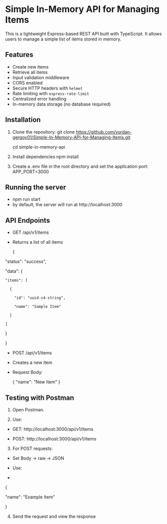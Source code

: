 # Simple In-Memory API for Managing Items

This is a lightweight Express-based REST API built with TypeScript. It allows users to manage a simple list of items stored in memory.


## Features

- Create new items
- Retrieve all items
- Input validation middleware
- CORS enabled
- Secure HTTP headers with `helmet`
- Rate limiting with `express-rate-limit`
- Centralized error handling
- In-memory data storage (no database required)


## Installation

1. Clone the repository:
   git clone https://github.com/yordan-gergov01/Simple-In-Memory-API-for-Managing-Items.git
   
   cd simple-in-memory-api

3. Install dependencies
   npm install

4. Create a .env file in the root directory and set the application port:
   APP_PORT=3000


## Running the server

  - npm run start
  - by default, the server will run at http://localhost:3000


## API Endpoints

 - GET /api/v1/items
 - Returns a list of all items


   {
   
  "status": "success",
  
  "data": {
  
    "items": [
    
      {
      
        "id": "uuid-v4-string",
        
        "name": "Sample Item"
        
      }
      
    ]
    
  }
  
}


- POST /api/v1/items
- Creates a new item
- Request Body:
  

  {
  "name": "New Item"
}


## Testing with Postman

1. Open Postman.

2. Use:

 - GET: http://localhost:3000/api/v1/items

 - POST: http://localhost:3000/api/v1/items

3. For POST requests:

 - Set Body → raw → JSON

 - Use:
 - 

   {
   
  "name": "Example Item"
  
}


4. Send the request and view the response
